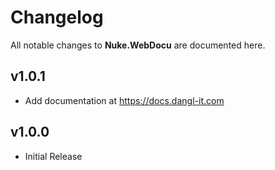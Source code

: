 # Changelog

All notable changes to **Nuke.WebDocu** are documented here.

## v1.0.1
- Add documentation at https://docs.dangl-it.com

## v1.0.0
- Initial Release
